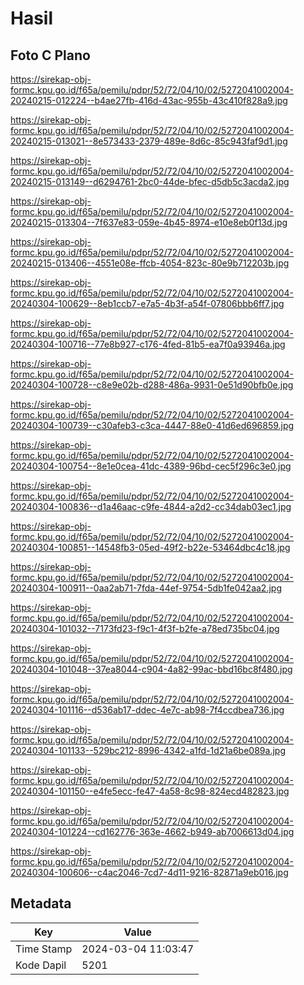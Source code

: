 # Hasil

## Foto C Plano

https://sirekap-obj-formc.kpu.go.id/f65a/pemilu/pdpr/52/72/04/10/02/5272041002004-20240215-012224--b4ae27fb-416d-43ac-955b-43c410f828a9.jpg

https://sirekap-obj-formc.kpu.go.id/f65a/pemilu/pdpr/52/72/04/10/02/5272041002004-20240215-013021--8e573433-2379-489e-8d6c-85c943faf9d1.jpg

https://sirekap-obj-formc.kpu.go.id/f65a/pemilu/pdpr/52/72/04/10/02/5272041002004-20240215-013149--d6294761-2bc0-44de-bfec-d5db5c3acda2.jpg

https://sirekap-obj-formc.kpu.go.id/f65a/pemilu/pdpr/52/72/04/10/02/5272041002004-20240215-013304--7f637e83-059e-4b45-8974-e10e8eb0f13d.jpg

https://sirekap-obj-formc.kpu.go.id/f65a/pemilu/pdpr/52/72/04/10/02/5272041002004-20240215-013406--4551e08e-ffcb-4054-823c-80e9b712203b.jpg

https://sirekap-obj-formc.kpu.go.id/f65a/pemilu/pdpr/52/72/04/10/02/5272041002004-20240304-100629--8eb1ccb7-e7a5-4b3f-a54f-07806bbb6ff7.jpg

https://sirekap-obj-formc.kpu.go.id/f65a/pemilu/pdpr/52/72/04/10/02/5272041002004-20240304-100716--77e8b927-c176-4fed-81b5-ea7f0a93946a.jpg

https://sirekap-obj-formc.kpu.go.id/f65a/pemilu/pdpr/52/72/04/10/02/5272041002004-20240304-100728--c8e9e02b-d288-486a-9931-0e51d90bfb0e.jpg

https://sirekap-obj-formc.kpu.go.id/f65a/pemilu/pdpr/52/72/04/10/02/5272041002004-20240304-100739--c30afeb3-c3ca-4447-88e0-41d6ed696859.jpg

https://sirekap-obj-formc.kpu.go.id/f65a/pemilu/pdpr/52/72/04/10/02/5272041002004-20240304-100754--8e1e0cea-41dc-4389-96bd-cec5f296c3e0.jpg

https://sirekap-obj-formc.kpu.go.id/f65a/pemilu/pdpr/52/72/04/10/02/5272041002004-20240304-100836--d1a46aac-c9fe-4844-a2d2-cc34dab03ec1.jpg

https://sirekap-obj-formc.kpu.go.id/f65a/pemilu/pdpr/52/72/04/10/02/5272041002004-20240304-100851--14548fb3-05ed-49f2-b22e-53464dbc4c18.jpg

https://sirekap-obj-formc.kpu.go.id/f65a/pemilu/pdpr/52/72/04/10/02/5272041002004-20240304-100911--0aa2ab71-7fda-44ef-9754-5db1fe042aa2.jpg

https://sirekap-obj-formc.kpu.go.id/f65a/pemilu/pdpr/52/72/04/10/02/5272041002004-20240304-101032--7173fd23-f9c1-4f3f-b2fe-a78ed735bc04.jpg

https://sirekap-obj-formc.kpu.go.id/f65a/pemilu/pdpr/52/72/04/10/02/5272041002004-20240304-101048--37ea8044-c904-4a82-99ac-bbd16bc8f480.jpg

https://sirekap-obj-formc.kpu.go.id/f65a/pemilu/pdpr/52/72/04/10/02/5272041002004-20240304-101116--d536ab17-ddec-4e7c-ab98-7f4ccdbea736.jpg

https://sirekap-obj-formc.kpu.go.id/f65a/pemilu/pdpr/52/72/04/10/02/5272041002004-20240304-101133--529bc212-8996-4342-a1fd-1d21a6be089a.jpg

https://sirekap-obj-formc.kpu.go.id/f65a/pemilu/pdpr/52/72/04/10/02/5272041002004-20240304-101150--e4fe5ecc-fe47-4a58-8c98-824ecd482823.jpg

https://sirekap-obj-formc.kpu.go.id/f65a/pemilu/pdpr/52/72/04/10/02/5272041002004-20240304-101224--cd162776-363e-4662-b949-ab7006613d04.jpg

https://sirekap-obj-formc.kpu.go.id/f65a/pemilu/pdpr/52/72/04/10/02/5272041002004-20240304-100606--c4ac2046-7cd7-4d11-9216-82871a9eb016.jpg


## Metadata

| Key        | Value               |
| ---------- | ------------------- |
| Time Stamp | 2024-03-04 11:03:47 |
| Kode Dapil | 5201                |



